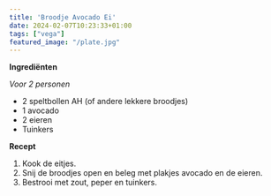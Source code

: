 ```yaml
---
title: 'Broodje Avocado Ei'
date: 2024-02-07T10:23:33+01:00
tags: ["vega"]
featured_image: "/plate.jpg"
---
```


**Ingrediënten**

*Voor 2 personen*
- 2 speltbollen AH (of andere lekkere broodjes)
- 1 avocado
- 2 eieren
- Tuinkers

**Recept**
1. Kook de eitjes.
2. Snij de broodjes open en beleg met plakjes avocado en de eieren.
3. Bestrooi met zout, peper en tuinkers.